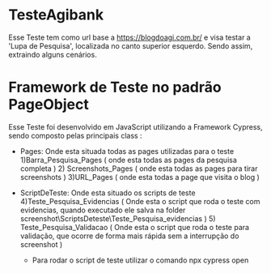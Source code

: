 # TesteAgibank
Esse Teste tem como url base a https://blogdoagi.com.br/ e visa testar a 'Lupa de Pesquisa', localizada no canto superior esquerdo. Sendo assim, extraindo alguns cenários.

# Framework de Teste no padrão PageObject
Esse Teste foi desenvolvido em JavaScript utilizando a Framework Cypress, sendo composto pelas principais class :

- Pages: Onde esta situada todas as pages utilizadas para o teste
    1)Barra_Pesquisa_Pages ( onde esta todas as pages da pesquisa completa )
    2) Screenshots_Pages ( onde esta todas as pages para tirar screenshots )
    3)URL_Pages ( onde esta todas a page que visita o blog )
- ScriptDeTeste: Onde esta situado os scripts de teste
    4)Teste_Pesquisa_Evidencias ( Onde esta o script que roda o teste com evidencias, quando executado ele salva na folder screenshot\ScriptsDeteste\Teste_Pesquisa_evidencias )
    5) Teste_Pesquisa_Validacao ( Onde esta o script que roda o teste para validação, que ocorre de forma mais rápida sem a interrupção do screenshot )

  * Para rodar o script de teste utilizar o comando npx cypress open
  
